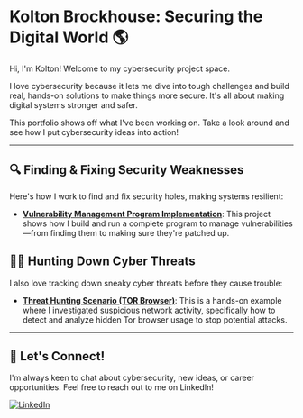 # Kolton Brockhouse: Securing the Digital World 🌎

Hi, I'm Kolton! Welcome to my cybersecurity project space.

I love cybersecurity because it lets me dive into tough challenges and build real, hands-on solutions to make things more secure. It's all about making digital systems stronger and safer.

This portfolio shows off what I've been working on. Take a look around and see how I put cybersecurity ideas into action!

---

## 🔍 Finding & Fixing Security Weaknesses

Here's how I work to find and fix security holes, making systems resilient:

-   **[Vulnerability Management Program Implementation](https://github.com/koltonbrockhouse/vulnerability-management-program)**: This project shows how I build and run a complete program to manage vulnerabilities—from finding them to making sure they're patched up.

## 🕵️‍♂️ Hunting Down Cyber Threats

I also love tracking down sneaky cyber threats before they cause trouble:

-   **[Threat Hunting Scenario (TOR Browser)](https://github.com/koltonbrockhouse/threat-hunting-senario-tor)**: This is a hands-on example where I investigated suspicious network activity, specifically how to detect and analyze hidden Tor browser usage to stop potential attacks.

<hr/>

## 👋 Let's Connect!

I'm always keen to chat about cybersecurity, new ideas, or career opportunities. Feel free to reach out to me on LinkedIn!

[![LinkedIn](https://cdn.jsdelivr.net/npm/simple-icons@v3/icons/linkedin.svg)][linkedin]

[linkedin]: https://linkedin.com/in/kolton-brockhouse-08b552158/
